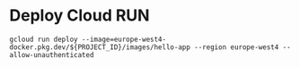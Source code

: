 # Deploy Cloud RUN

```
gcloud run deploy --image=europe-west4-docker.pkg.dev/${PROJECT_ID}/images/hello-app --region europe-west4 --allow-unauthenticated
```